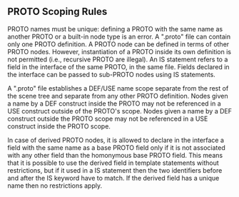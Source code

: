 ## PROTO Scoping Rules

PROTO names must be unique: defining a PROTO with the same name as another PROTO or a built-in node type is an error.
A ".proto" file can contain only one PROTO definition.
A PROTO node can be defined in terms of other PROTO nodes.
However, instantiation of a PROTO inside its own definition is not permitted (i.e., recursive PROTO are illegal).
An IS statement refers to a field in the interface of the same PROTO, in the same file.
Fields declared in the interface can be passed to sub-PROTO nodes using IS statements.

A ".proto" file establishes a DEF/USE name scope separate from the rest of the scene tree and separate from any other PROTO definition.
Nodes given a name by a DEF construct inside the PROTO may not be referenced in a USE construct outside of the PROTO's scope.
Nodes given a name by a DEF construct outside the PROTO scope may not be referenced in a USE construct inside the PROTO scope.

In case of derived PROTO nodes, it is allowed to declare in the interface a field with the same name as a base PROTO field only if it is not associated with any other field than the homonymous base PROTO field.
This means that it is possible to use the derived field in template statements without restrictions, but if it used in a IS statement then the two identifiers before and after the IS keyword have to match.
If the derived field has a unique name then no restrictions apply.

